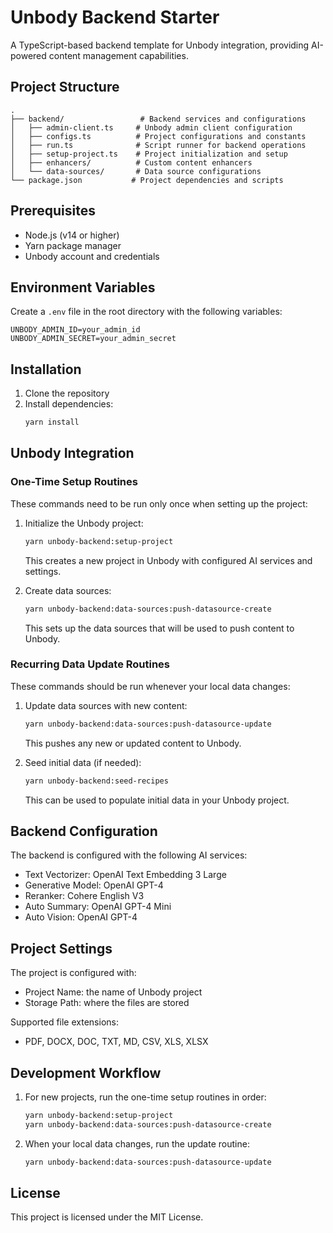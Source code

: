 # Unbody Backend Starter

A TypeScript-based backend template for Unbody integration, providing AI-powered content management capabilities.

## Project Structure

```
.
├── backend/                 # Backend services and configurations
│   ├── admin-client.ts     # Unbody admin client configuration
│   ├── configs.ts          # Project configurations and constants
│   ├── run.ts              # Script runner for backend operations
│   ├── setup-project.ts    # Project initialization and setup
│   ├── enhancers/          # Custom content enhancers
│   └── data-sources/       # Data source configurations
└── package.json           # Project dependencies and scripts
```

## Prerequisites

- Node.js (v14 or higher)
- Yarn package manager
- Unbody account and credentials

## Environment Variables

Create a `.env` file in the root directory with the following variables:

```env
UNBODY_ADMIN_ID=your_admin_id
UNBODY_ADMIN_SECRET=your_admin_secret
```

## Installation

1. Clone the repository
2. Install dependencies:
   ```bash
   yarn install
   ```

## Unbody Integration

### One-Time Setup Routines

These commands need to be run only once when setting up the project:

1. Initialize the Unbody project:
   ```bash
   yarn unbody-backend:setup-project
   ```
   This creates a new project in Unbody with configured AI services and settings.

2. Create data sources:
   ```bash
   yarn unbody-backend:data-sources:push-datasource-create
   ```
   This sets up the data sources that will be used to push content to Unbody.

### Recurring Data Update Routines

These commands should be run whenever your local data changes:

1. Update data sources with new content:
   ```bash
   yarn unbody-backend:data-sources:push-datasource-update
   ```
   This pushes any new or updated content to Unbody.

2. Seed initial data (if needed):
   ```bash
   yarn unbody-backend:seed-recipes
   ```
   This can be used to populate initial data in your Unbody project.

## Backend Configuration

The backend is configured with the following AI services:

- Text Vectorizer: OpenAI Text Embedding 3 Large
- Generative Model: OpenAI GPT-4
- Reranker: Cohere English V3
- Auto Summary: OpenAI GPT-4 Mini
- Auto Vision: OpenAI GPT-4

## Project Settings

The project is configured with:
- Project Name: the name of Unbody project
- Storage Path: where the files are stored

Supported file extensions:
- PDF, DOCX, DOC, TXT, MD, CSV, XLS, XLSX

## Development Workflow

1. For new projects, run the one-time setup routines in order:
   ```bash
   yarn unbody-backend:setup-project
   yarn unbody-backend:data-sources:push-datasource-create
   ```

2. When your local data changes, run the update routine:
   ```bash
   yarn unbody-backend:data-sources:push-datasource-update
   ```

## License

This project is licensed under the MIT License. 
